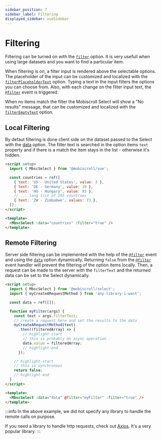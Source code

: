 ```yaml
---
sidebar_position: 7
sidebar_label: Filtering
displayed_sidebar: vueSidebar
---
```


# Filtering

Filtering can be turned on with the [`filter`](./api#opt-filter) option. It is very usefull when using large datasets and you want to find a particular item.

When filtering is on, a filter input is rendered above the selectable options. The placeholder of the input can be customized and localized with the [`filterPlaceholderText`](./api#localization-filterPlaceholderText) option.
Typing a text in the input filters the options you can choose from. Also, with each change on the filter input text, the [`@filter`](./api#event-onFilter) event is triggered.

When no items match the filter the Mobiscroll Select will show a "No results" message, that can be customized and localized with the [`filterEmptyText`](./api#localization-filterEmptyText) option.

## Local Filtering

By defaut filtering is done client side on the dataset passed to the Select with the [data](./api#opt-data) option. The filter text is searched in the option items `text` property and if there is a match the item stays in the list - otherwise it's hidden.

```html
<script setup>
  import { MbscSelect } from '@mobiscroll/vue';

  const countries = ref([
    { text: 'US - United States', value: 3 },
    { text: 'DE - Germany', value: 19 },
    { text: 'HU - Hungary', value: 93 },
    // ... long list of 195 countries
    { text: 'ZW - Zimbabwe', values: 73 },
  ]);
</script>

<template>
  <MbscSelect :data="countries" :filter="true" />
</template>
```

## Remote Filtering

Server side filtering can be implemented with the help of the [`@filter`](./api#event-onFilter) event and using the [`data`](./api#opt-data) option dynamically. Returning `false` from the [`@filter`](./api#event-onFilter) event handler will prevent the filtering of the option items locally. Then, a request can be made to the server with the `filterText` and the returned data can be set to the Select dynamically.

```html
<script setup>
  import { MbscSelect } from '@mobiscroll/select';
  import { myCreateARequestMethod } from 'any-library-i-want';

  const data = ref([]);

  function myFilter(args) {
    const text = args.filterText;
    // create a request here and set the results to the data
    myCreateARequestMethod(text)
      .then((filteredArray) => {
        // highlight-start
        // this is probably an async operation
        data.value = filteredArray;
        // highlight-end
      });

    // highlight-start
    // this is synchronous
    return false;
    // highlight-end
  }
</script>

<template>
  <MbscSelect :data="data" @filter="myFilter" :filter="true" />
</template>
```

:::info
In the above example, we did not specify any library to handle the remote calls on purpose.

If you need a library to handle http requests, check out [Axios](https://github.com/axios/axios). It's a very popular library.
:::